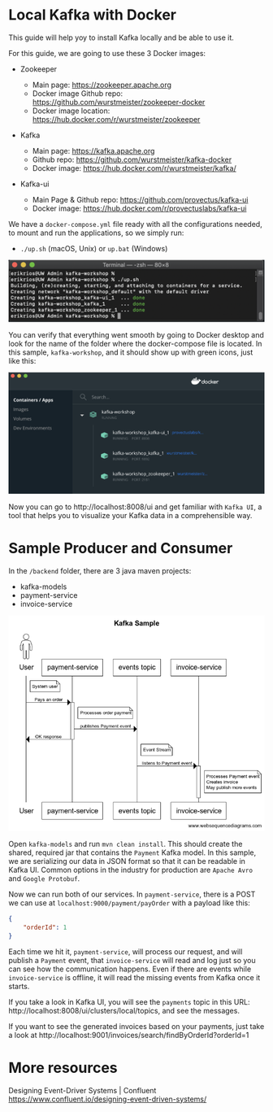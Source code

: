 # Local Kafka with Docker

This guide will help yoy to install Kafka locally and be able to use it.

For this guide, we are going to use these 3 Docker images:

* Zookeeper
  * Main page: https://zookeeper.apache.org
  * Docker image Github repo: https://github.com/wurstmeister/zookeeper-docker
  * Docker image location: https://hub.docker.com/r/wurstmeister/zookeeper

* Kafka
  * Main page: https://kafka.apache.org
  * Github repo: https://github.com/wurstmeister/kafka-docker
  * Docker image: https://hub.docker.com/r/wurstmeister/kafka/

* Kafka-ui
  * Main Page & Github repo: https://github.com/provectus/kafka-ui
  * Docker image: https://hub.docker.com/r/provectuslabs/kafka-ui

We have a `docker-compose.yml` file ready with all the configurations needed, to mount and run the applications, so we simply run:

* `./up.sh` (macOS, Unix) or `up.bat` (Windows)

![Mac OS terminal](img/docker-001.png)

You can verify that everything went smooth by going to Docker desktop and look for the name of the folder where the docker-compose file is located. In this sample, `kafka-workshop`, and it should show up with green icons, just like this: 

![Docker Desktop](img/docker-002.png)

Now you can go to http://localhost:8008/ui and get familiar with `Kafka UI`, a tool that helps you to visualize your Kafka data in a comprehensible way.

# Sample Producer and Consumer

In the `/backend` folder, there are 3 java maven projects:

* kafka-models
* payment-service
* invoice-service

![Docker Desktop](img/sequence-diagram.png)

Open `kafka-models` and run `mvn clean install`. This should create the shared, required jar that contains the `Payment` Kafka model. 
In this sample, we are serializing our data in JSON format so that it can be readable in Kafka UI. Common options in the industry for production are `Apache Avro` and `Google Protobuf`. 

Now we can run both of our services. In `payment-service`, there is a POST we can use at `localhost:9000/payment/payOrder` with a payload like this:

```json
{
    "orderId": 1
}
```

Each time we hit it, `payment-service`, will process our request, and will publish a `Payment` event, that `invoice-service` will read and log just so you can see how the communication happens. Even if there are events while `invoice-service` is offline, it will read the missing events from Kafka once it starts.

If you take a look in Kafka UI, you will see the `payments` topic in this URL: http://localhost:8008/ui/clusters/local/topics, and see the messages.

If you want to see the generated invoices based on your payments, just take a look at http://localhost:9001/invoices/search/findByOrderId?orderId=1


# More resources

Designing Event-Driver Systems | Confluent https://www.confluent.io/designing-event-driven-systems/